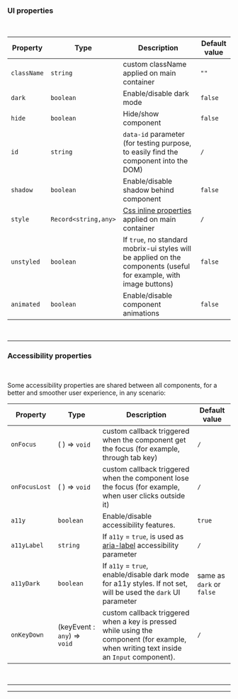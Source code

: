 ### UI properties

<br>

| Property    | Type                 | Description                                                                                                        | Default value |
| ----------- | -------------------- | ------------------------------------------------------------------------------------------------------------------ | ------------- |
| `className` | `string`             | custom className applied on main container                                                                         | `""`          |
| `dark`      | `boolean`            | Enable/disable dark mode                                                                                           | `false`       |
| `hide`      | `boolean`            | Hide/show component                                                                                                | `false`       |
| `id`        | `string`             | `data-id` parameter (for testing purpose, to easily find the component into the DOM)                               | `/`           |
| `shadow`    | `boolean`            | Enable/disable shadow behind component                                                                             | `false`       |
| `style`     | `Record<string,any>` | [Css inline properties](https://www.w3schools.com/html/html_css.asp) applied on main container                     | `/`           |
| `unstyled`  | `boolean`            | If `true`, no standard mobrix-ui styles will be applied on the components (useful for example, with image buttons) | `false`       |
| `animated`  | `boolean`            | Enable/disable component animations                                                                                | `false`       |

<br>

---

### Accessibility properties

<br>

Some accessibility properties are shared between all components, for a better and smoother user experience, in any scenario:

| Property      | Type                         | Description                                                                                                                                                | Default value             |
| ------------- | ---------------------------- | ---------------------------------------------------------------------------------------------------------------------------------------------------------- | ------------------------- |
| `onFocus`     | ( ) => `void`                | custom callback triggered when the component get the focus (for example, through tab key)                                                                  | `/`                       |
| `onFocusLost` | ( ) => `void`                | custom callback triggered when the component lose the focus (for example, when user clicks outside it)                                                     | `/`                       |
| `a11y`        | `boolean`                    | Enable/disable accessibility features.                                                                                                                     | `true`                    |
| `a11yLabel`   | `string`                     | If `a11y` = `true`, is used as [aria-label](https://developer.mozilla.org/en-US/docs/Web/Accessibility/ARIA/Attributes/aria-label) accessibility parameter | `/`                       |
| `a11yDark`    | `boolean`                    | If `a11y` = `true`, enable/disable dark mode for a11y styles. If not set, will be used the `dark` UI parameter                                             | same as `dark` or `false` |
| `onKeyDown`   | (keyEvent : `any`) => `void` | custom callback triggered when a key is pressed while using the component (for example, when writing text inside an `Input` component).                    | `/`                       |

<br>

---

---
